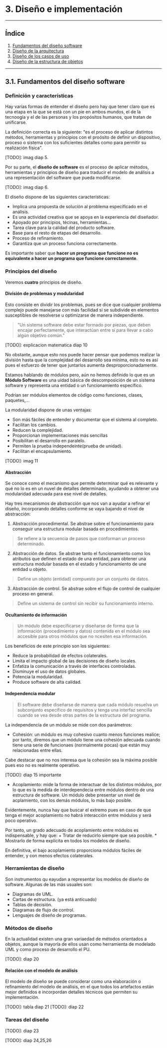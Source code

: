 # 3. Diseño e implementación

---
## Índice

1. [Fundamentos del diseño software](#3.1)
2. [Diseño de la arquitectura](#3.2)
3. [Diseño de los casos de uso](#3.3)
4. [Diseño de la estructura de objetos](#3.4)

---

<a id=3.1></a>

## 3.1. Fundamentos del diseño software

### Definición y características

Hay varias formas de entender el diseño pero hay que tener claro que es una etapa en la que se está con un pie en ambos mundos, el de la tecnoogía y el de las personas y los propósitos humanos, que tratan de unificarse.

La definición correcta es la siguiente: "es el proceso de aplicar distintos métodos, herramientas y principios con el proósito de definir un dispositivo, proceso o sistema con los suficientes detalles como para permitir su realización física".

[TODO]: imag diap 5.

Por su parte, el **diseño de software** es el proceso de aplicar métodos, herramientas y principios de diseño para traducir el modelo de análisis a una representación del software que pueda modificarse.

[TODO]: imag diap 6.

El diseño dispone de las siguientes características:
- Implica una propuesta de solución al problema especificado en el análisis.
- Es una actividad creativa que se apoya en la experiencia del diseñador.
- Apoyado por principios, técinas, herramientas...
- Tarea clave para la calidad del producto software.
- Base para el resto de etapas del desarrollo.
- Proceso de refinamiento.
- Garantiza que un proceso funciona correctamente.

Es importante saber que **hacer un programa que funcione no es equivalente a hacer un programa que funcione correctamente**.

### Principios del diseño

Veremos **cuatro** principios de diseño.

#### División de problemas y modularidad

Esto consiste en dividir los problemas, pues se dice que cualquier problema complejo puede manejarse con más facilidad si se subdivide en elementos susceptibles de resolverse u optimizarse de manera independiente.

> "Un sistema software debe estar formado por piezas, que deben encajar perfectamente, que interactúan entre sí para llevar a cabo algún objetivo común."

[TODO]: explicacion matematica diap 10

No obstante, aunque esto nos puede hacer pensar que podemos realizar la división hasta que la complejidad del desarrollo sea mínima, esto no es así pues el esfuerzo de tener que juntarlos aumenta desproporcionadamente.

Estamos hablando de módulos pero, aún no hemos definido lo que es un **Módulo Software** es una uidad básica de descomposición de un sistema software y representa una entidad o un funcionamiento específico. 

Podrían ser módulos elementos de código como funciones, clases, paquetes,...

La modularidad dispone de unas ventajas:
- Son más fáciles de entender y documentar que el sistema al completo.
- Facilitan los cambios.
- Reducen la complejidad.
- Proporcionan implementaciones más sencillas
- Posibilitan el desarrollo en paralelo.
- Permiten la prueba independeinte(prueba de unidad).
- Facilitan el encapsulamiento.

[TODO]: imag 11


#### Abstracción 

Se conoce como el mecanismo que permite determinar qué es relevante y qué no lo es en un nuvel de detalles determinado, ayudando a obtener una modularidad adecuada para ese nivel de detalles.

Hay tres mecanismos de abstracción que nos van a ayudar a refinar el diseño, incorporando detalles conforme se vaya bajando el nivel de abstracción:
1. Abstracción procedimental. Se abstrae sobre el funcionamiento para conseguir una estructura modular basada en procedimientos.

> Se refiere a la secuencia de pasos que conforman un proceso determinado.

2. Abstracción de datos. Se abstrae tanto el funcionamiento como los atributos que definen el estado de una entidad, para obtener una estructura modular basada en el estado y funcionamiento de une entidad u objeto.

> Define un objeto (entidad) compuesto por un conjunto de datos.

3. Abstracción de control. Se abstrae sobre el flujo de control de cualquier proceso en general.

> Define un sistema de control sin recibir su funcionamiento interno.

#### Ocultamiento de información

> Un módulo debe especificarse y diseñarse de forma que la información (procedimiento y datos) contenida en el módulo sea accesible para otros módulos que no ncesiten esa información.

Los beneficios de este principio son los siguientes:
- Reduce la probabilidad de efectos colaterales.
- Limita el impacto global de las decisiones de diseño locales.
- Enfatiza la comunicación a través de interfaces controladas.
- Disminuye el uso de datos globales.
- Potencia la modularidad.
- Produce software de alta calidad.


#### Independencia modular

> El software debe diseñarse de manera que cada módulo resuelva un subconjunto específico de requisitos y tenga una interfaz sencilla cuando se vea desde otras partes de la estructura del programa.

La independencia de un módulo se mide con dos parámetros:
- Cohesión: un módulo es muy cohesivo cuanto menos funciones realice; por tanto, diremos que un módulo tiene una cohesión adecuada cuando tiene una serie de funcionaes (normalmente pocas) que están muy relacionadas entre ellas. 
    
Cabe destacar que no nos interesa que la cohesión sea la máxima posible pues eso no es realmente operativo.

[TODO]: diap 15 importante

- Acoplamiento: mide la forma de interactuar de los distintos módulos, por lo que es la medida de interdependecia entre módulos dentro de una estructura de software. Un módulo debe presentar un nivel de acplamiento, con los demás módulos, lo más bajo posible. 

Evidentemente, nunca hay que buscar el extremo pues en caso de que tenga el mejor acoplamiento no habrá interacción entre módulos y será poco operativo.

Por tanto, un grado adecuado de acoplamiento entre módulos es indispensable, y hay que:
    + Tratar de reducirlo siempre que sea posible.
    * Mostrarlo de forma explícita en todos los modelos de diseño.

En definitiva, el bajo acoplamiento proporciona módulos fáciles de entender, y con menos efectos colaterales.

### Herramientas de diseño

Son instrumentos qu eayudan a representar los modelos de diseño de software. Algunas de las más usuales son:
- Diagramas de UML.
- Cartas de estructura. (ya está anticuado)
- Tablas de decisión.
- Diagramas de flujo de control.
- Lenguajes de diseño de programas.

### Métodos de diseño

En la actualidad existen una gran variaedad de métodos orientados a objetos, aunque la mayoría de ellos usan como herramienta de modelado UML y como proceso de desarrollo el PU.

[TODO]: diap 20

#### Relación con el modelo de análisis

El modelo de diseño se puede considerar como una elaboración o refinamiento del modelo de análisis, en el que todos los artefactos están mejor definidos e incorpordan detalles técnicos que permiten su implementación.

[TODO]: tabla diap 21
[TODO]: diap 22

### Tareas del diseño

[TODO]: diap 23

[TODO]: diap 24,25,26
